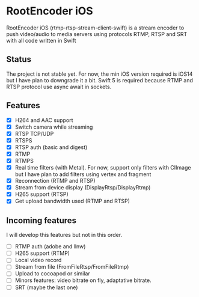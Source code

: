 # RootEncoder iOS

RootEncoder iOS (rtmp-rtsp-stream-client-swift) is a stream encoder to push video/audio to media servers using protocols RTMP, RTSP and SRT with all code written in Swift


## Status

The project is not stable yet.
For now, the min iOS version required is iOS14 but I have plan to downgrade it a bit. 
Swift 5 is required because RTMP and RTSP protocol use async await in sockets.

## Features

- [x] H264 and AAC support
- [x] Switch camera while streaming
- [x] RTSP TCP/UDP
- [x] RTSPS
- [x] RTSP auth (basic and digest)
- [x] RTMP
- [x] RTMPS
- [X] Real time filters (with Metal). For now, support only filters with CIImage but I have plan to add filters using vertex and fragment
- [X] Reconnection (RTMP and RTSP)
- [X] Stream from device display (DisplayRtsp/DisplayRtmp)
- [X] H265 support (RTSP)
- [X] Get upload bandwidth used (RTMP and RTSP)

## Incoming features

I will develop this features but not in this order.

- [ ] RTMP auth (adobe and llnw)
- [ ] H265 support (RTMP)
- [ ] Local video record
- [ ] Stream from file (FromFileRtsp/FromFileRtmp)
- [ ] Upload to cocoapod or similar
- [ ] Minors features: video bitrate on fly, adaptative bitrate.
- [ ] SRT (maybe the last one)

